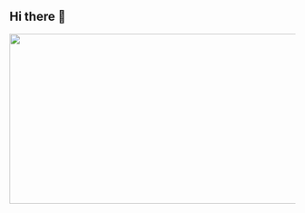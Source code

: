 ## Hi there 👋

<a href="https://github.com/devxb/gitanimals">
<img
  src="https://render.gitanimals.org/farms/bettercallmk"
  width="600"
  height="300"
/>
</a>

